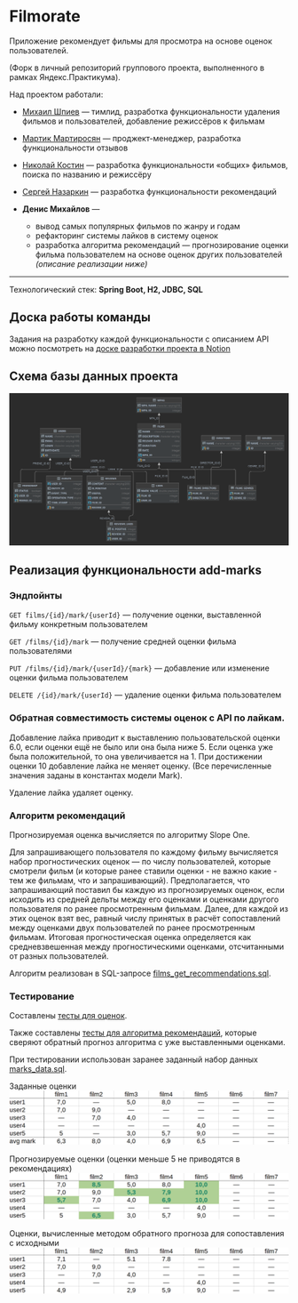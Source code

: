 # Filmorate

Приложение рекомендует фильмы для просмотра на основе оценок пользователей.

(Форк в личный репозиторий группового проекта, выполненного в рамках Яндекс.Практикума).

Над проектом работали:
* [Михаил Шпиев](https://github.com/myanotheraccount) — тимлид, 
разработка функциональности удаления фильмов и пользователей, добавление режиссёров к фильмам 
* [Мартик Мартиросян](https://github.com/Moneygenerating) — проджект-менеджер, разработка функциональности отзывов
* [Николай Костин](https://github.com/nikolay-977) — разработка функциональности «общих» фильмов, 
поиска по названию и режиссёру
* [Сергей Назаркин](https://github.com/SergeiNazarkin) — разработка функциональности рекомендаций


* **Денис Михайлов** —
  * вывод самых популярных фильмов по жанру и годам
  * рефакторинг системы лайков в систему оценок
  * разработка алгоритма рекомендаций — прогнозирование оценки фильма пользователем на основе оценок 
других пользователей _(описание реализации ниже)_

---

Технологический стек:
**Spring Boot, H2, JDBC, SQL**

## Доска работы команды

Задания на разработку каждой функциональности с описанием API можно посмотреть на 
[доске разработки проекта в Notion](https://sleepy-holiday-6c2.notion.site/3c24bd27eaa34a158bba5469afba9476?v=53dc042fce504aae8b38af2fe9abcd42)

## Схема базы данных проекта
![entity relationship diagram](./images/db_diagram.png)

## Реализация функциональности add-marks

### Эндпойнты

`GET films/{id}/mark/{userId}` — получение оценки, выставленной фильму конкретным пользователем

`GET /films/{id}/mark` — получение средней оценки фильма пользователями

`PUT /films/{id}/mark/{userId}/{mark}` — добавление или изменение оценки фильма пользователем

`DELETE /{id}/mark/{userId}` — удаление оценки фильма пользователем

### Обратная совместимость системы оценок с API по лайкам.

Добавление лайка приводит к выставлению пользовательской оценки 6.0, если оценки ещё не было или она была ниже 5. 
Если оценка уже была положительной, то она увеличивается на 1.
При достижении оценки 10 добавление лайка не меняет оценку.
(Все перечисленные значения заданы в константах модели Mark).

Удаление лайка удаляет оценку.

### Алгоритм рекомендаций

Прогнозируемая оценка вычисляется по алгоритму Slope One.

Для запрашивающего пользователя по каждому фильму вычисляется набор прогностических оценок — по числу пользователей,
которые смотрели фильм (и которые ранее ставили оценки - не важно какие - тем же фильмам, что и запрашивающий).
Предполагается, что запрашивающий поставил бы каждую из прогнозируемых оценок, если исходить из средней дельты между
его оценками и оценками другого пользователя по ранее просмотренным фильмам.
Далее, для каждой из этих оценок взят вес, равный числу принятых в расчёт сопоставлений между оценками двух
пользователей по ранее просмотренным фильмам.
Итоговая прогностическая оценка определяется как средневзвешенная между прогностическими оценками, отсчитанными
от разных пользователей.

Алгоритм реализован в SQL-запросе [films_get_recommendations.sql](src/main/resources/sql/films_get_recommendations.sql).

### Тестирование

Составлены [тесты для оценок](src/test/java/ru/yandex/practicum/filmorate/MarksTest.java).

Также составлены 
[тесты для алгоритма рекомендаций](src/test/java/ru/yandex/practicum/filmorate/RecommendationsTest.java), 
которые сверяют обратный прогноз алгоритма с уже выставленными оценками.

При тестировании использован заранее заданный набор данных 
[marks_data.sql](src/test/resources/marks_data.sql).

Заданные оценки
![](./images/add-marks-test-data.png)

Прогнозируемые оценки (оценки меньше 5 не приводятся в рекомендациях)
![](./images/add-marks-prognostic-marks.png)

Оценки, вычисленные методом обратного прогноза для сопоставления с исходными
![](./images/add-marks-backcasting-marks.png)
